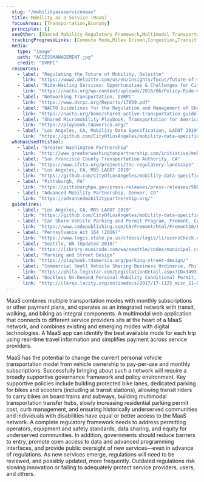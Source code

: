 ```yaml
---
  slug: "/mobilityasaservicemaas"
  title: Mobility as a Service (MaaS)
  focusAreas: [Transportation,Economy]
  principles: []
  seeOther: [Shared Mobility Regulatory Framework,Multimodal Transportation Hubs and Connections]
  trackingProgressLinks: [Commute Mode,Miles Driven,Congestion,Transit Ridership]
  media: 
    type: "image"
    path: "ACCESSMANAGEMENT.jpg"
    credit: "DVRPC"
  resources: 
    - label: "Regulating the Future of Mobility, Deloitte"
      link: "https://www2.deloitte.com/us/en/insights/focus/future-of-mobility/regulating-transportation-new-mobility-ecosystem.html"
    - label: "Ride-Hailing Services: Opportunities & Challenges for Cities, NACTO"
      link: "https://nacto.org/wp-content/uploads/2016/06/Policy-Ride-Hailing-Services-2016.06.pdf"
    - label: "Networking Transportation, DVRPC"
      link: "https://www.dvrpc.org/Reports/17059.pdf"
    - label: "NACTO Guidelines for the Regulation and Management of Shared Active Transportation, NACTO (2018)"
      link: "https://nacto.org/home/shared-active-transportation-guidelines/"
    - label: "Shared Micromobility Playbook, Transportation for America"
      link: "https://playbook.t4america.org/"
    - label: "Los Angeles, CA, Mobility Data Specification, LADOT 2019"
      link: "https://github.com/CityOfLosAngeles/mobility-data-specification"
  whoHasUsedThisTool: 
    - label: "Greater Washington Partnership"
      link: "http://www.greaterwashingtonpartnership.com/initiative/mobility/"
    - label: "San Francisco County Transportation Authority, CA"
      link: "https://www.sfcta.org/projects/tnc-regulatory-landscape"
    - label: "Los Angeles, CA, MDS LADOT 2019"
      link: "https://github.com/CityOfLosAngeles/mobility-data-specification"
    - label: "Pittsburgh, PA"
      link: "https://pittsburghpa.gov/press-releases/press-releases/5084"
    - label: "Advanced Mobility Partnership, Denver, CO"
      link: "https://advancedmobilitypartnership.org/"
  guidelines: 
    - label: "Los Angeles, CA, MDS LADOT 2019"
      link: "https://github.com/CityOfLosAngeles/mobility-data-specification"
    - label: "Car Share Vehicle Parking and Permit Program, Fremont, CA  (2021)"
      link: "https://www.codepublishing.com/CA/Fremont/html/Fremont10/Fremont1025.html"
    - label: "Pennsylvania Act 164 (2016)"
      link: "https://www.legis.state.pa.us/cfdocs/legis/li/uconsCheck.cfm?yr=2016&sessInd=0&act=164"
    - label: "Seattle, WA (Updated 2016)"
      link: "https://library.municode.com/wa/seattle/codes/municipal_code?nodeId=TIT6BURE_SUBTITLE_IVNELICO_CH6.310TAFREVE"
    - label: "Parking and Street Design"
      link: "https://playbook.t4america.org/parking-street-design/"
    - label: "Commercial Small Vehicle Sharing Business Ordinance, Philadelphia (2018)"
      link: "https://phila.legistar.com/LegislationDetail.aspx?ID=3493790&GUID=87DF5D9B-4E72-4A9E-B87A-92219792D801&Options=ID%7CText%7C&Search=180429"
    - label: "Dockless On-Demand Personal Mobility Conditional Permit, Los Angeles  (2018)"
      link: "http://clkrep.lacity.org/onlinedocs/2017/17-1125_misc_11-08-2018.pdf"
---
```


MaaS combines multiple transportation modes with monthly subscriptions or other payment plans, and operates as an integrated network with transit, walking, and biking as integral components. A multimodal web application that connects to different service providers sits at the heart of a MaaS network, and combines existing and emerging modes with digital technologies. A MaaS app can identify the best available mode for each trip using real-time travel information and simplifies payment across service providers.

MaaS has the potential to change the current personal vehicle transportation model from vehicle ownership to pay-per-use and monthly subscriptions. Successfully bringing about such a network will require a broadly supportive governance framework and policy environment. Key supportive policies include building protected bike lanes, dedicated parking for bikes and scooters (including at transit stations), allowing transit riders to carry bikes on board trains and subways, building multimodal transportation transfer hubs, slowly increasing residential parking permit cost, curb management, and ensuring historically underserved communities and individuals with disabilities have equal or better access to the MaaS network. A complete regulatory framework needs to address permitting operators, equipment and safety standards, data sharing, and equity for underserved communities. In addition, governments should reduce barriers to entry, promote open access to data and advanced programming interfaces, and provide public oversight of new services—even in advance of regulations. As new services emerge, regulations will need to be reviewed, and possibly updated, more frequently. Outdated regulations risk slowing innovation or failing to adequately protect service providers, users, and others.
